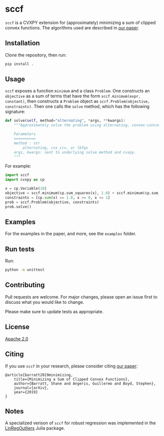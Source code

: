 # sccf

`sccf` is a CVXPY extension for (approximately) minimizing a sum of clipped convex functions.
The algorithms used are described in [our paper](http://web.stanford.edu/~boyd/papers/min_sum_clipped_convex.html).

## Installation

Clone the repository, then run:
```bash
pip install .
```

## Usage
`sccf` exposes a function `minimum` and a class `Problem`.
One constructs an `objective` as a sum of terms that have the form `sccf.minimum(expr, constant)`,
then constructs a `Problem` object as `sccf.Problem(objective, constraints)`.
Then one calls the `solve` method, which has the following signature:
```python
def solve(self, method="alternating", *args, **kwargs):
    """Approximately solve the problem using alternating, convex-concave, or L-BFGS.

    Parameters
    ==========
    method : str
        alternating, cvx_ccv, or lbfgs
    args, kwargs: sent to underlying solve method and cvxpy.
    """
```

For example:
```python
import sccf
import cvxpy as cp

x = cp.Variable(10)
objective = sccf.minimum(cp.sum_squares(x), 1.0) + sccf.minimum(cp.sum_squares(x - .1), 1.0)
constraints = [cp.sum(x) == 1.0, x >= 0, x <= 1]
prob = sccf.Problem(objective, constraints)
prob.solve()
```

## Examples
For the examples in the paper, and more, see the `examples` folder.

## Run tests
Run:
```bash
python -m unittest
```

## Contributing
Pull requests are welcome. For major changes, please open an issue first to discuss what you would like to change.

Please make sure to update tests as appropriate.

## License
[Apache 2.0](https://choosealicense.com/licenses/apache-2.0/)

## Citing
If you use `sccf` in your research, please consider citing [our paper](http://web.stanford.edu/~boyd/papers/min_sum_clipped_convex.html):
```
@article{barratt2019minimizing,
    title={Minimizing a Sum of Clipped Convex Functions},
    author={Barratt, Shane and Angeris, Guillermo and Boyd, Stephen},
    journal={arXiv},
    year={2019}
}
```

## Notes
A specialized verison of `sccf` for robust regression was implemented in the [LinRegOutliers](https://github.com/jbytecode/LinRegOutliers) Julia package.
